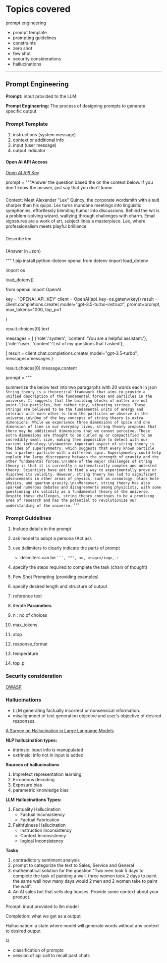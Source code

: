 # Topics covered
prompt engineering
   - prompt template
   - prompting guidelines
   - constraints
   - zero shot
   - few shot
   - security considerations
   - hallucinations
---

## Prompt Engineering

**Prompt:** input provided to the LLM
 
**Prompt Engineering:** The process of designing prompts to generate specific output.



### Prompt Template

1. instructions (system message)
2. context or additional info
3. input (user message)
4. output indicator


#### Open AI API Access

[Open AI API Key](https://platform.openai.com/api-keys)

prompt = """<system>Answer the question based the on the context below. If you don't know the answer, just say that you don't know.</system>

###

Context: 
Meet Alexander "Lex" Quincy, the corporate wordsmith with a suit sharper than his quips. Lex turns mundane meetings into linguistic symphonies, effortlessly blending humor into discussions. Behind the wit is a problem-solving wizard, waltzing through challenges with charm. Email signatures are a work of art, subject lines a masterpiece. Lex, where professionalism meets playful brilliance

###

<user> Describe lex </user>

###

{Answer in Json}

"""
! pip install python-dotenv openai
from dotenv import load_dotenv

import os

load_dotenv()


from openai import OpenAI

key = 'OPENAI_API_KEY'
client = OpenAI(api_key=os.getenv(key))
result = client.completions.create(
    model="gpt-3.5-turbo-instruct",
    prompt=prompt,
    max_tokens=1000,
    top_p=1   
 
)



result.choices[0].text

messages = [
    {'role':'system', 'content':'You are a helpful assistant.'},
    {'role':'user', 'content':'List of my questions that I asked'},


]
result = client.chat.completions.create(
    model="gpt-3.5-turbo",
    messages=messages
)

result.choices[0].message.content




prompt = """

summerize the below text into two paragarphs with 20 words each in json
```String theory is a theoretical framework that aims to provide a unified description of the fundamental forces and particles in the universe. It suggests that the building blocks of matter are not point-like particles, but rather tiny, vibrating strings. These strings are believed to be the fundamental units of energy and interact with each other to form the particles we observe in the universe.\n\nOne of the key concepts of string theory is extra dimensions. While we experience three dimensions of space and one dimension of time in our everyday lives, string theory proposes that there may be additional dimensions that we cannot perceive. These extra dimensions are thought to be curled up or compactified to an incredibly small size, making them impossible to detect with our current technology.\n\nAnother important aspect of string theory is the idea of supersymmetry, which suggests that every known particle has a partner particle with a different spin. Supersymmetry could help explain the large discrepancy between the strength of gravity and the other fundamental forces.\n\nOne of the major challenges of string theory is that it is currently a mathematically complex and untested theory. Scientists have yet to find a way to experimentally prove or disprove its validity. However, string theory has led to significant advancements in other areas of physics, such as cosmology, black hole physics, and quantum gravity.\n\nMoreover, string theory has also sparked numerous debates and disagreements among physicists, with some questioning its validity as a fundamental theory of the universe. Despite these challenges, string theory continues to be a promising area of research and has the potential to revolutionize our understanding of the universe.```
"""
### Prompt Guidelines

1. Include details in the prompt
2. ask model to adopt a persona (Act as).
3. use delimiters to clearly indicate the parts of prompt
    - delimiters can be ` ```, """, <>, <tag></tag>, : `  
4. specify the steps required to complete the task (chain of thought)
5. Few Shot Prompting (providing examples) 
6. specify desired length and structure of output
7. reference text
8. iterate
**Parameters**

1. n : no of choices
2. max_tokens
3. stop
4. response_format
5. temperature
6. top_p


### Security consideration


[OWASP](https://owasp.org/www-project-top-10-for-large-language-model-applications/llm-top-10-governance-doc/LLM_AI_Security_and_Governance_Checklist.pdf)

### Hallucinations

- LLM generating factually incorrect or nonsensical information.
- misalignmnet of text generation objectve and user's objective of desired responses.


[A Survey on Hallucination in Large Language Models](https://arxiv.org/pdf/2311.05232.pdf)



**NLP hallucination types:**

- intrinsic: input info is manupulated
- extrinsic: info not in input is added

**Sources of hallucinations**

1. Imprefect representation learning
2. Erroneous decoding
3. Exposure bias
4. parametric knowledge bias

**LLM Hallucinations Types:**

1. Factuality Hallucination
   - Factual Inconsistency
   - Factual Fabrication 
2. Faithfulness Hallucination
   - Instruction Inconsistency
   - Context Inconsistency
   - logical Inconsistency

**Tasks**

1. contradictory sentiment analysis
2. prompt to categorize the text to Sales, Service and General
3. mathematical solution for the question "Two men took 5 days to complete the task of painting a wall. three women took 2 days to paint the same wall how many days would 2 men and 2 women take to paint the wall".
4. An AI sales bot that sells dog houses. Provide some context about your product.



Prompt: input provided to llm model

Completion: what we get as a output

Hallucination: a state where model will generate words without any context to desired output

Q.
- classification of prompts
- session of api call to recall past chats